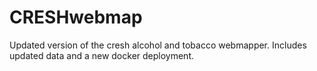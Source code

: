 # CRESHwebmap

Updated version of the cresh alcohol and tobacco webmapper. Includes updated data and a new docker deployment.
